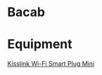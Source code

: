 # Bacab

# Equipment

[Kisslink Wi-Fi Smart Plug Mini](https://www.amazon.com.mx/gp/product/B06XKB6P72)
